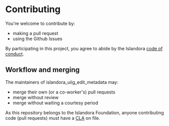 # Contributing

You're welcome to contribute by:
* making a pull request
* using the Github Issues

By participating in this project, you agree to abide by the Islandora [code of conduct].

[code of conduct]: http://islandora.ca/codeofconduct

## Workflow and merging 

The maintainers of islandora_uiig_edit_metadata may:
* merge their own (or a co-worker's) pull requests
* merge without review
* merge without waiting a courtesy period

As this repository belongs to the Islandora Foundation, anyone contributing code (pull requests) must have a [CLA] on file.

[CLA]: https://github.com/Islandora/islandora/blob/7.x/CONTRIBUTING.md#contribute-code

